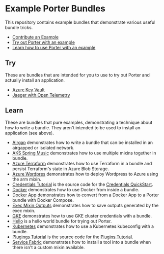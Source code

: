 # Example Porter Bundles

This repository contains example bundles that demonstrate various useful bundle tricks.

* [Contribute an Example](./CONTRIBUTING.md)
* [Try out Porter with an example](#try)
* [Learn how to use Porter with an example](#learn)

## Try

These are bundles that are intended for you to use to try out Porter and actually install an application.

* [Azure Key Vault](/azure-keyvault/)
* [Jaeger with Open Telemetry](/otel-jaeger/)

## Learn

These are bundles that pure examples, demonstrating a technique about how to write a bundle.
They aren't intended to be used to install an application (see above).

* [Airgap](/airgap/) demonstrates how to write a bundle that can be installed in an airgapped or isolated network.
* [AKS Spring Music](/aks-spring-music/) demonstrates how to use multiple mixins together in bundle.
* [Azure Terraform](/azure-terraform/) demonstrates how to use Terraform in a bundle and persist Terraform's state in Azure Blob Storage.
* [Azure Wordpres](/azure-wordpress/) demonstrates how to deploy Wordpress to Azure using the arm mixin.
* [Credentials Tutorial](/credentials-tutorial/) is the source code for the [Credentials QuickStart](https://getporter.org/quickstart/credentials).
* [Docker](/docker/) demonstrates how to use Docker from inside a bundle.
* [Docker App](/dockerapp/) demonstrates how to convert from a Docker App to a Porter bundle with Docker Compose.
* [Exec Mixin Outputs](/exec-outputs) demonstrates how to save outputs generated by the exec mixin.
* [GKE](/gke-example/) demonstrates how to use GKE cluster credentials with a bundle.
* [Hello](/hello/) is a hello world bundle for trying out Porter.
* [Kubernetes](/kubernetes/) demonstrates how to use a Kubernetes kubeconfig with a bundle.
* [Plugings Tutorial](/plugins-tutorial/) is the source code for the [Plugins Tutorial](https://getporter.org/plugins/tutorial/).
* [Service Fabric](/service-fabric-cli/) demonstrates how to install a tool into a bundle when there isn't a custom mixin available.
